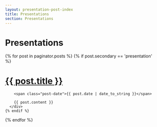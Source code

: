 ```yaml
---
layout: presentation-post-index 
title: Presentations
section: Presentations
---
```

Presentations
============

<div class="posts">
  {% for post in paginator.posts %}
    {% if post.secondary == 'presentation' %}
      <div class="post">
        <h1 class="post-title">
          <a href="{{ post.url }}">
            {{ post.title }}
          </a>
        </h1>

        <span class="post-date">{{ post.date | date_to_string }}</span>

        {{ post.content }}
      </div>
    {% endif %}
  {% endfor %}
</div>

